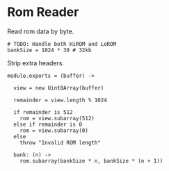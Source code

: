 Rom Reader
==========

Read rom data by byte.

    # TODO: Handle both HiROM and LoROM
    bankSize = 1024 * 30 # 32kb

Strip extra headers.

    module.exports = (buffer) ->

      view = new Uint8Array(buffer)

      remainder = view.length % 1024

      if remainder is 512
        rom = view.subarray(512)
      else if remainder is 0
        rom = view.subarray(0)
      else
        throw "Invalid ROM length"

      bank: (n) ->
        rom.subarray(bankSize * n, bankSize * (n + 1))